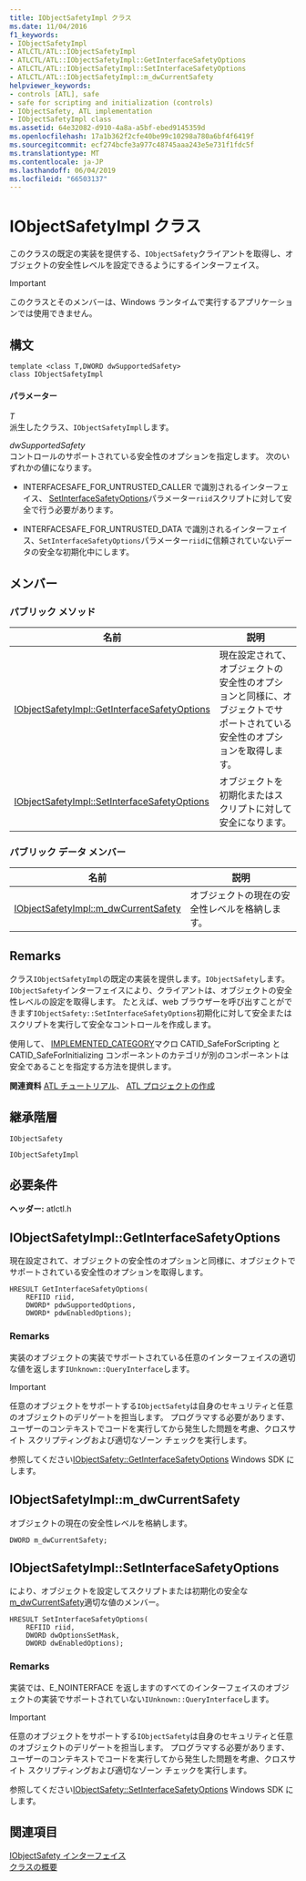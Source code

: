 ```yaml
---
title: IObjectSafetyImpl クラス
ms.date: 11/04/2016
f1_keywords:
- IObjectSafetyImpl
- ATLCTL/ATL::IObjectSafetyImpl
- ATLCTL/ATL::IObjectSafetyImpl::GetInterfaceSafetyOptions
- ATLCTL/ATL::IObjectSafetyImpl::SetInterfaceSafetyOptions
- ATLCTL/ATL::IObjectSafetyImpl::m_dwCurrentSafety
helpviewer_keywords:
- controls [ATL], safe
- safe for scripting and initialization (controls)
- IObjectSafety, ATL implementation
- IObjectSafetyImpl class
ms.assetid: 64e32082-d910-4a8a-a5bf-ebed9145359d
ms.openlocfilehash: 17a1b362f2cfe40be99c10298a780a6bf4f6419f
ms.sourcegitcommit: ecf274bcfe3a977c48745aaa243e5e731f1fdc5f
ms.translationtype: MT
ms.contentlocale: ja-JP
ms.lasthandoff: 06/04/2019
ms.locfileid: "66503137"
---
```

# <a name="iobjectsafetyimpl-class"></a>IObjectSafetyImpl クラス

このクラスの既定の実装を提供する、`IObjectSafety`クライアントを取得し、オブジェクトの安全性レベルを設定できるようにするインターフェイス。

> [!IMPORTANT]
>  このクラスとそのメンバーは、Windows ランタイムで実行するアプリケーションでは使用できません。

## <a name="syntax"></a>構文

```
template <class T,DWORD dwSupportedSafety>
class IObjectSafetyImpl
```

#### <a name="parameters"></a>パラメーター

*T*<br/>
派生したクラス、`IObjectSafetyImpl`します。

*dwSupportedSafety*<br/>
コントロールのサポートされている安全性のオプションを指定します。 次のいずれかの値になります。

- INTERFACESAFE_FOR_UNTRUSTED_CALLER で識別されるインターフェイス、 [SetInterfaceSafetyOptions](#setinterfacesafetyoptions)パラメーター`riid`スクリプトに対して安全で行う必要があります。

- INTERFACESAFE_FOR_UNTRUSTED_DATA で識別されるインターフェイス、`SetInterfaceSafetyOptions`パラメーター`riid`に信頼されていないデータの安全な初期化中にします。

## <a name="members"></a>メンバー

### <a name="public-methods"></a>パブリック メソッド

|名前|説明|
|----------|-----------------|
|[IObjectSafetyImpl::GetInterfaceSafetyOptions](#getinterfacesafetyoptions)|現在設定されて、オブジェクトの安全性のオプションと同様に、オブジェクトでサポートされている安全性のオプションを取得します。|
|[IObjectSafetyImpl::SetInterfaceSafetyOptions](#setinterfacesafetyoptions)|オブジェクトを初期化またはスクリプトに対して安全になります。|

### <a name="public-data-members"></a>パブリック データ メンバー

|名前|説明|
|----------|-----------------|
|[IObjectSafetyImpl::m_dwCurrentSafety](#m_dwcurrentsafety)|オブジェクトの現在の安全性レベルを格納します。|

## <a name="remarks"></a>Remarks

クラス`IObjectSafetyImpl`の既定の実装を提供します。`IObjectSafety`します。 `IObjectSafety`インターフェイスにより、クライアントは、オブジェクトの安全性レベルの設定を取得します。 たとえば、web ブラウザーを呼び出すことができます`IObjectSafety::SetInterfaceSafetyOptions`初期化に対して安全またはスクリプトを実行して安全なコントロールを作成します。

使用して、 [IMPLEMENTED_CATEGORY](category-macros.md#implemented_category)マクロ CATID_SafeForScripting と CATID_SafeForInitializing コンポーネントのカテゴリが別のコンポーネントは安全であることを指定する方法を提供します。

**関連資料** [ATL チュートリアル](../../atl/active-template-library-atl-tutorial.md)、 [ATL プロジェクトの作成](../../atl/reference/creating-an-atl-project.md)

## <a name="inheritance-hierarchy"></a>継承階層

`IObjectSafety`

`IObjectSafetyImpl`

## <a name="requirements"></a>必要条件

**ヘッダー:** atlctl.h

##  <a name="getinterfacesafetyoptions"></a>  IObjectSafetyImpl::GetInterfaceSafetyOptions

現在設定されて、オブジェクトの安全性のオプションと同様に、オブジェクトでサポートされている安全性のオプションを取得します。

```
HRESULT GetInterfaceSafetyOptions(
    REFIID riid,
    DWORD* pdwSupportedOptions,
    DWORD* pdwEnabledOptions);
```

### <a name="remarks"></a>Remarks

実装のオブジェクトの実装でサポートされている任意のインターフェイスの適切な値を返します`IUnknown::QueryInterface`します。

> [!IMPORTANT]
>  任意のオブジェクトをサポートする`IObjectSafety`は自身のセキュリティと任意のオブジェクトのデリゲートを担当します。 プログラマする必要があります、ユーザーのコンテキストでコードを実行してから発生した問題を考慮、クロスサイト スクリプティングおよび適切なゾーン チェックを実行します。

参照してください[IObjectSafety::GetInterfaceSafetyOptions](/previous-versions/windows/internet-explorer/ie-developer/platform-apis/aa768223\(v=vs.85\)) Windows SDK にします。

##  <a name="m_dwcurrentsafety"></a>  IObjectSafetyImpl::m_dwCurrentSafety

オブジェクトの現在の安全性レベルを格納します。

```
DWORD m_dwCurrentSafety;
```

##  <a name="setinterfacesafetyoptions"></a>  IObjectSafetyImpl::SetInterfaceSafetyOptions

により、オブジェクトを設定してスクリプトまたは初期化の安全な[m_dwCurrentSafety](#m_dwcurrentsafety)適切な値のメンバー。

```
HRESULT SetInterfaceSafetyOptions(
    REFIID riid,
    DWORD dwOptionsSetMask,
    DWORD dwEnabledOptions);
```

### <a name="remarks"></a>Remarks

実装では、E_NOINTERFACE を返しますのすべてのインターフェイスのオブジェクトの実装でサポートされていない`IUnknown::QueryInterface`します。

> [!IMPORTANT]
>  任意のオブジェクトをサポートする`IObjectSafety`は自身のセキュリティと任意のオブジェクトのデリゲートを担当します。 プログラマする必要があります、ユーザーのコンテキストでコードを実行してから発生した問題を考慮、クロスサイト スクリプティングおよび適切なゾーン チェックを実行します。

参照してください[IObjectSafety::SetInterfaceSafetyOptions](/previous-versions/windows/internet-explorer/ie-developer/platform-apis/aa768225\(v=vs.85\)) Windows SDK にします。

## <a name="see-also"></a>関連項目

[IObjectSafety インターフェイス](/previous-versions/windows/internet-explorer/ie-developer/platform-apis/aa768224\(v=vs.85\))<br/>
[クラスの概要](../../atl/atl-class-overview.md)
